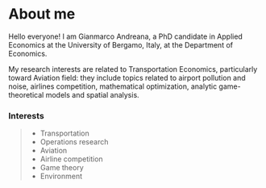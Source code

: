 # About me


Hello everyone! I am Gianmarco Andreana, a PhD candidate in Applied Economics at the University of Bergamo, Italy, at the Department of Economics.

My research interests are related to Transportation Economics, particularly toward Aviation field: they include topics related to airport pollution and noise, airlines competition, mathematical optimization, analytic game-theoretical models and spatial analysis.

### Interests

> *  Transportation
> *  Operations research
> *  Aviation
> *  Airline competition
> *  Game theory
> *  Environment

